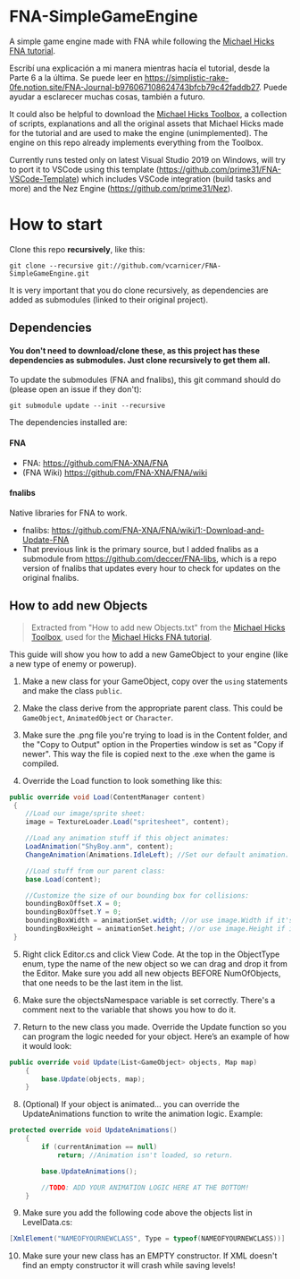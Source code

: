 # FNA-SimpleGameEngine
A simple game engine made with FNA while following the [Michael Hicks FNA tutorial](https://www.youtube.com/playlist?list=PL3wErD7ZIp_DtsTKoouVCxu81UQkI9VZL).

Escribí una explicación a mi manera mientras hacía el tutorial, desde la Parte 6 a la última. Se puede leer en https://simplistic-rake-0fe.notion.site/FNA-Journal-b976067108624743bfcb79c42faddb27. Puede ayudar a esclarecer muchas cosas, también a futuro.

It could also be helpful to download the [Michael Hicks Toolbox](https://www.dropbox.com/s/byhp6e4eq40htfc/Michael%20Hicks%20Toolbox.zip?dl=0), a collection of scripts, 
explanations and all the original assets that Michael Hicks made for the tutorial and are used to make the engine (unimplemented). The engine on this repo already implements everything from the Toolbox.

Currently runs tested only on latest Visual Studio 2019 on Windows, will try to port it to VSCode using this template (https://github.com/prime31/FNA-VSCode-Template) which includes VSCode integration (build tasks and more) and the Nez Engine (https://github.com/prime31/Nez).


# How to start
Clone this repo **recursively**, like this:
```
git clone --recursive git://github.com/vcarnicer/FNA-SimpleGameEngine.git
```

It is very important that you do clone recursively, as dependencies are added as submodules (linked to their original project).

## Dependencies
#### You don't need to download/clone these, as this project has these dependencies as submodules. Just clone recursively to get them all.

To update the submodules (FNA and fnalibs), this git command should do (please open an issue if they don't):

```
git submodule update --init --recursive
```

The dependencies installed are:
#### FNA
- FNA: https://github.com/FNA-XNA/FNA
- (FNA Wiki) https://github.com/FNA-XNA/FNA/wiki

#### fnalibs
Native libraries for FNA to work.
- fnalibs: https://github.com/FNA-XNA/FNA/wiki/1:-Download-and-Update-FNA
- That previous link is the primary source, but I added fnalibs as a submodule from https://github.com/deccer/FNA-libs, which is a repo version of fnalibs that updates every hour to check for updates on the original fnalibs.

## How to add new Objects
>Extracted from "How to add new Objects.txt" from the [Michael Hicks Toolbox](https://www.dropbox.com/s/byhp6e4eq40htfc/Michael%20Hicks%20Toolbox.zip?dl=0), used for the [Michael Hicks FNA tutorial](https://www.youtube.com/playlist?list=PL3wErD7ZIp_DtsTKoouVCxu81UQkI9VZL).

This guide will show you how to add a new GameObject to your engine (like a new type of enemy or powerup).
1. Make a new class for your GameObject, copy over the `using` statements and make the class `public`.

2. Make the class derive from the appropriate parent class. This could be `GameObject`, `AnimatedObject` or `Character`.

3. Make sure the .png file you're trying to load is in the Content folder, and the "Copy to Output" option in the Properties
window is set as "Copy if newer". This way the file is copied next to the .exe when the game is compiled.

4. Override the Load function to look something like this:
```csharp
public override void Load(ContentManager content)
 {
    //Load our image/sprite sheet:
    image = TextureLoader.Load("spritesheet", content);

    //Load any animation stuff if this object animates:
    LoadAnimation("ShyBoy.anm", content);
    ChangeAnimation(Animations.IdleLeft); //Set our default animation.

    //Load stuff from our parent class:
    base.Load(content);

    //Customize the size of our bounding box for collisions:
    boundingBoxOffset.X = 0;
    boundingBoxOffset.Y = 0;
    boundingBoxWidth = animationSet.width; //or use image.Width if it's not animated
    boundingBoxHeight = animationSet.height; //or use image.Height if it's not animated
 }
```
5. Right click Editor.cs and click View Code. At the top in the ObjectType enum, type the name of the new object so we can drag
and drop it from the Editor. Make sure you add all new objects BEFORE NumOfObjects, that one needs to be the last item in the list.

6. Make sure the objectsNamespace variable is set correctly. There's a comment next to the variable that shows you how to do it.

7. Return to the new class you made. Override the Update function so you can program the logic needed for your object. Here’s an
example of how it would look:
```csharp
public override void Update(List<GameObject> objects, Map map)
	{
		base.Update(objects, map);
	}
```

8. (Optional) If your object is animated... you can override the UpdateAnimations function to write the animation logic. Example:
```csharp
protected override void UpdateAnimations()
	{
		if (currentAnimation == null)	
			return; //Animation isn't loaded, so return.

		base.UpdateAnimations();

		//TODO: ADD YOUR ANIMATION LOGIC HERE AT THE BOTTOM!
	}
```

9. Make sure you add the following code above the objects list in LevelData.cs:
```csharp
[XmlElement("NAMEOFYOURNEWCLASS", Type = typeof(NAMEOFYOURNEWCLASS))]
```

10. Make sure your new class has an EMPTY constructor. If XML doesn't find an empty constructor it will crash while saving levels!
